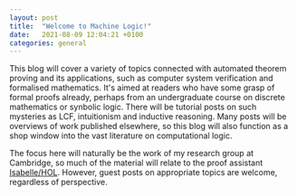 ```yaml
---
layout: post
title:  "Welcome to Machine Logic!"
date:   2021-08-09 12:04:21 +0100
categories: general
---
```


This blog will cover a variety of topics connected with automated theorem proving and its applications, such as computer system verification and formalised mathematics. It's aimed at readers who have some grasp of formal proofs already, perhaps from an undergraduate course on discrete mathematics or synbolic logic. There will be tutorial posts on such mysteries as LCF, intuitionism and inductive reasoning. Many posts will be overviews of work published elsewhere, so this blog will also function as a shop window into the vast literature on computational logic.

The focus here will naturally be the work of my research group at Cambridge,
so much of the material will relate to the proof assistant [Isabelle/HOL](https://isabelle.in.tum.de/). 
However, guest posts on appropriate topics are welcome, regardless of perspective.
